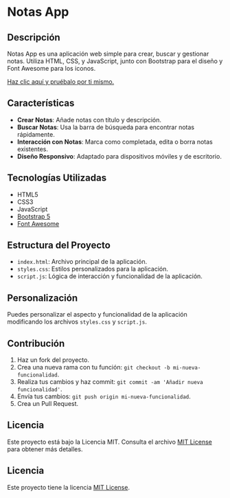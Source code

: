 # Notas App

## Descripción

Notas App es una aplicación web simple para crear, buscar y gestionar notas. Utiliza HTML, CSS, y JavaScript, junto con Bootstrap para el diseño y Font Awesome para los iconos.

[Haz clic aquí y pruébalo por ti mismo.](https://otineb97.github.io/Notas/)

## Características

- **Crear Notas**: Añade notas con título y descripción.
- **Buscar Notas**: Usa la barra de búsqueda para encontrar notas rápidamente.
- **Interacción con Notas**: Marca como completada, edita o borra notas existentes.
- **Diseño Responsivo**: Adaptado para dispositivos móviles y de escritorio.

## Tecnologías Utilizadas

- HTML5
- CSS3
- JavaScript
- [Bootstrap 5](https://getbootstrap.com/)
- [Font Awesome](https://fontawesome.com/)

## Estructura del Proyecto

- `index.html`: Archivo principal de la aplicación.
- `styles.css`: Estilos personalizados para la aplicación.
- `script.js`: Lógica de interacción y funcionalidad de la aplicación.

## Personalización

Puedes personalizar el aspecto y funcionalidad de la aplicación modificando los archivos `styles.css` y `script.js`.

## Contribución

1. Haz un fork del proyecto.
2. Crea una nueva rama con tu función: `git checkout -b mi-nueva-funcionalidad`.
3. Realiza tus cambios y haz commit: `git commit -am 'Añadir nueva funcionalidad'`.
4. Envía tus cambios: `git push origin mi-nueva-funcionalidad`.
5. Crea un Pull Request.

## Licencia

Este proyecto está bajo la Licencia MIT. Consulta el archivo [MIT License](LICENSE) para obtener más detalles.

## Licencia

Este proyecto tiene la licencia [MIT License](LICENSE).
